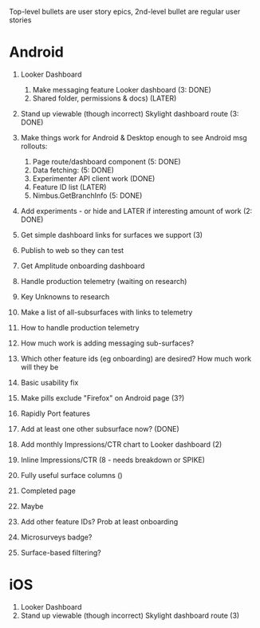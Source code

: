 Top-level bullets are user story epics, 2nd-level bullet are regular user stories

# Android

1. Looker Dashboard
   1. Make messaging feature Looker dashboard (3: DONE)
   2. Shared folder, permissions & docs) (LATER)
2. Stand up viewable (though incorrect) Skylight dashboard route (3: DONE)
3. Make things work for Android & Desktop enough to see Android msg rollouts:

   1. Page route/dashboard component (5: DONE)
   2. Data fetching: (5: DONE)
   3. Experimenter API client work (DONE)
   4. Feature ID list (LATER)
   5. Nimbus.GetBranchInfo (5: DONE)

4. Add experiments - or hide and LATER if interesting amount of work (2: DONE)
5. Get simple dashboard links for surfaces we support (3)
6. Publish to web so they can test
7. Get Amplitude onboarding dashboard

8. Handle production telemetry (waiting on research)

9. Key Unknowns to research
10. Make a list of all-subsurfaces with links to telemetry
11. How to handle production telemetry
12. How much work is adding messaging sub-surfaces?
13. Which other feature ids (eg onboarding) are desired? How much work will they be
14. Basic usability fix
15. Make pills exclude "Firefox" on Android page (3?)
16. Rapidly Port features
17. Add at least one other subsurface now? (DONE)
18. Add monthly Impressions/CTR chart to Looker dashboard (2)
19. Inline Impressions/CTR (8 - needs breakdown or SPIKE)
20. Fully useful surface columns ()
21. Completed page
22. Maybe
23. Add other feature IDs? Prob at least onboarding
24. Microsurveys badge?
25. Surface-based filtering?

# iOS

1. Looker Dashboard
2. Stand up viewable (though incorrect) Skylight dashboard route (3)

